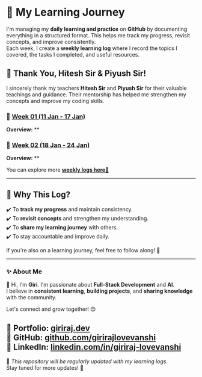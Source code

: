 # 📖 My Learning Journey  
I'm managing my **daily learning and practice** on **GitHub** by documenting everything in a structured format. This helps me track my progress, revisit concepts, and improve consistently.  
Each week, I create a **weekly learning log** where I record the topics I covered, the tasks I completed, and useful resources.

## 🙏 Thank You, Hitesh Sir & Piyush Sir!  
I sincerely thank my teachers **Hitesh Sir** and **Piyush Sir** for their valuable teachings and guidance. Their mentorship has helped me strengthen my concepts and improve my coding skills.    

### 📌 [Week 01 (11 Jan - 17 Jan)](./Cohort-track/week01%2011Jan-17Jan/README.md)  
**Overview:** **  

### 📌 [Week 02 (18 Jan - 24 Jan)](./Cohort-track/week02%2018Jan-24Jan/)  
**Overview:** **  

You can explore more [**weekly logs here🚀**](./Cohort-track/WeeklyLogs.md)

---

## 🎯 Why This Log?  

✔️ To **track my progress** and maintain consistency.  
✔️ To **revisit concepts** and strengthen my understanding.  
✔️ To **share my learning journey** with others.  
✔️ To stay accountable and improve daily.  

If you're also on a learning journey, feel free to follow along! 🚀  

---

### ✨ About Me  

👋 Hi, I'm **Giri**. I'm passionate about **Full-Stack Development** and **AI**.  
I believe in **consistent learning**, **building projects**, and **sharing knowledge** with the community.  

Let's connect and grow together! 😊  

🔗 **Portfolio:** [giriraj.dev](https://giriraj.dev/)  
🔗 **GitHub:** [github.com/girirajlovevanshi](https://github.com/girirajlovevanshi)  
🔗 **LinkedIn:** [linkedin.com/in/giriraj-lovevanshi](https://www.linkedin.com/in/giriraj-lovevanshi)  
---

📌 *This repository will be regularly updated with my learning logs.*  
Stay tuned for more updates! 🚀  

